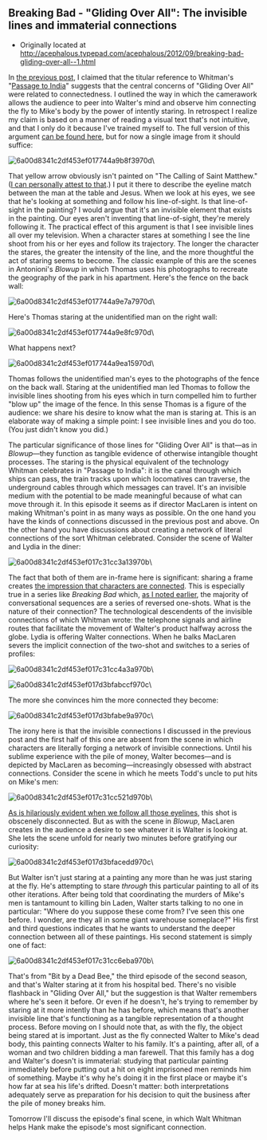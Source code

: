 ## Breaking Bad - "Gliding Over All": The invisible lines and immaterial connections

 * Originally located at http://acephalous.typepad.com/acephalous/2012/09/breaking-bad-gliding-over-all--1.html

In [the previous post](www.lawyersgunsmoneyblog.com/2012/09/breaking-bad-gliding-over-all-said-the-fly-to-the-money-pile/), I claimed that the titular reference to Whitman's "[Passage to India](http://books.google.com/books?id=0uIIAAAAQAAJ&amp;lpg=RA2-PA1&amp;ots=TN83uFKNih&amp;dq=whitman%20%22passage%20to%20india%22%20%22gliding%20o%27er%20all%22&amp;pg=RA2-PA1#v=onepage&amp;q=whitman%20%22passage%20to%20india%22%20%22gliding%20o%27er%20all%22&amp;f=false)" suggests that the central concerns of "Gliding Over All" were related to connectedness. I outlined the way in which the camerawork allows the audience to peer into Walter's mind and observe him connecting the fly to Mike's body by the power of intently staring. In retrospect I realize my claim is based on a manner of reading a visual text that's not intuitive, and that I only do it because I've trained myself to. The full version of this argument [can be found here](http://acephalous.typepad.com/acephalous/2009/04/visual-rhetoric-primer.html), but for now a single image from it should suffice:

![6a00d8341c2df453ef017744a9b8f3970d](images/tv/breaking-bad-gliding-over-all-2/6a00d8341c2df453ef017744a9b8f3970d.jpg)\

That yellow arrow obviously isn't painted on "The Calling of Saint Matthew." ([I can personally attest to that](http://acephalous.typepad.com/acephalous/2010/06/caravaggio.html).) I put it there to describe the eyeline match between the man at the table and Jesus. When we look at his eyes, we see that he's looking at something and follow his line-of-sight. Is that line-of-sight in the painting? I would argue that it's an invisible element that exists in the painting. Our eyes aren't inventing that line-of-sight, they're merely following it. The practical effect of this argument is that I see invisible lines all over my television. When a character stares at something I see the line shoot from his or her eyes and follow its trajectory. The longer the character the stares, the greater the intensity of the line, and the more thoughtful the act of staring seems to become. The classic example of this are the scenes in Antonioni's *Blowup* in which Thomas uses his photographs to recreate the geography of the park in his apartment. Here's the fence on the back wall:

![6a00d8341c2df453ef017744a9e7a7970d](images/tv/breaking-bad-gliding-over-all-2/6a00d8341c2df453ef017744a9e7a7970d.jpg)\

Here's Thomas staring at the unidentified man on the right wall:

![6a00d8341c2df453ef017744a9e8fc970d](images/tv/breaking-bad-gliding-over-all-2/6a00d8341c2df453ef017744a9e8fc970d.jpg)\

What happens next?

![6a00d8341c2df453ef017744a9ea15970d](images/tv/breaking-bad-gliding-over-all-2/6a00d8341c2df453ef017744a9ea15970d.jpg)\

Thomas follows the unidentified man's eyes to the photographs of the fence on the back wall. Staring at the unidentified man led Thomas to follow the invisible lines shooting from his eyes which in turn compelled him to further "blow up" the image of the fence. In this sense Thomas is a figure of the audience: we share his desire to know what the man is staring at. This is an elaborate way of making a simple point: I see invisible lines and you do too. (You just didn't know you did.)

The particular significance of those lines for "Gliding Over All" is that—as in *Blowup*—they function as tangible evidence of otherwise intangible thought processes. The staring is the physical equivalent of the technology Whitman celebrates in "Passage to India": it is the canal through which ships can pass, the train tracks upon which locomatives can traverse, the underground cables through which messages can travel. It's an invisible medium with the potential to be made meaningful because of what can move through it. In this episode it seems as if director MacLaren is intent on making Whitman's point in as many ways as possible. On the one hand you have the kinds of connections discussed in the previous post and above. On the other hand you have discussions about creating a network of literal connections of the sort Whitman celebrated. Consider the scene of Walter and Lydia in the diner:

![6a00d8341c2df453ef017c31cc3a13970b](images/tv/breaking-bad-gliding-over-all-2/6a00d8341c2df453ef017c31cc3a13970b.jpg)\

The fact that both of them are in-frame here is significant: sharing a frame creates [the impression that characters are connected](http://acephalous.typepad.com/acephalous/2012/02/doctor-who-amys-choice-rhetorical-film-analysis.html). This is especially true in a series like *Breaking Bad* which, [as I noted earlier](http://acephalous.typepad.com/acephalous/2012/08/breaking-bad-naturalism.html), the majority of conversational sequences are a series of reversed one-shots. What is the nature of their connection? The technological descendents of the invisible connections of which Whitman wrote: the telephone signals and airline routes that facilitate the movement of Walter's product halfway across the globe. Lydia is offering Walter connections. When he balks MacLaren severs the implicit connection of the two-shot and switches to a series of profiles:

![6a00d8341c2df453ef017c31cc4a3a970b](images/tv/breaking-bad-gliding-over-all-2/6a00d8341c2df453ef017c31cc4a3a970b.jpg)\

![6a00d8341c2df453ef017d3bfabccf970c](images/tv/breaking-bad-gliding-over-all-2/6a00d8341c2df453ef017d3bfabccf970c.jpg)\

The more she convinces him the more connected they become:

![6a00d8341c2df453ef017d3bfabe9a970c](images/tv/breaking-bad-gliding-over-all-2/6a00d8341c2df453ef017d3bfabe9a970c.jpg)\

The irony here is that the invisible connections I discussed in the previous post and the first half of this one are absent from the scene in which characters are literally forging a network of invisible connections. Until his sublime experience with the pile of money, Walter becomes—and is depicted by MacLaren as becoming—increasingly obsessed with abstract connections. Consider the scene in which he meets Todd's uncle to put hits on Mike's men:

![6a00d8341c2df453ef017c31cc521d970b](images/tv/breaking-bad-gliding-over-all-2/6a00d8341c2df453ef017c31cc521d970b.jpg)\

[As is hilariously evident when we follow all those eyelines](http://acephalous.typepad.com/files/breaking-bad00076.png), this shot is obscenely disconnected. But as with the scene in *Blowup*, MacLaren creates in the audience a desire to see whatever it is Walter is looking at. She lets the scene unfold for nearly two minutes before gratifying our curiosity:

![6a00d8341c2df453ef017d3bfacedd970c](images/tv/breaking-bad-gliding-over-all-2/6a00d8341c2df453ef017d3bfacedd970c.jpg)\

But Walter isn't just staring at a painting any more than he was just staring at the fly. He's attempting to stare *through* this particular painting to all of its other iterations. After being told that coordinating the murders of Mike's men is tantamount to killing bin Laden, Walter starts talking to no one in particular: "Where do you suppose these come from? I've seen this one before. I wonder, are they all in some giant warehouse someplace?" His first and third questions indicates that he wants to understand the deeper connection between all of these paintings. His second statement is simply one of fact:

![6a00d8341c2df453ef017c31cc6eba970b](images/tv/breaking-bad-gliding-over-all-2/6a00d8341c2df453ef017c31cc6eba970b.jpg)\

That's from "Bit by a Dead Bee," the third episode of the second season, and that's Walter staring at it from his hospital bed. There's no visible flashback in "Gliding Over All," but the suggestion is that Walter remembers where he's seen it before. Or even if he doesn't, he's trying to remember by staring at it more intently than he has before, which means that's another invisible line that's functioning as a tangible representation of a thought process. Before moving on I should note that, as with the fly, the object being stared at is important. Just as the fly connected Walter to Mike's dead body, this painting connects Walter to his family. It's a painting, after all, of a woman and two children bidding a man farewell. That this family has a dog and Walter's doesn't is immaterial: studying that particular painting immediately before putting out a hit on eight imprisoned men reminds him of something. Maybe it's why he's doing it in the first place or maybe it's how far at sea his life's drifted. Doesn't matter: both interpretations adequately serve as preparation for his decision to quit the business after the pile of money breaks him.

Tomorrow I'll discuss the episode's final scene, in which Walt Whitman helps Hank make the episode's most significant connection.
